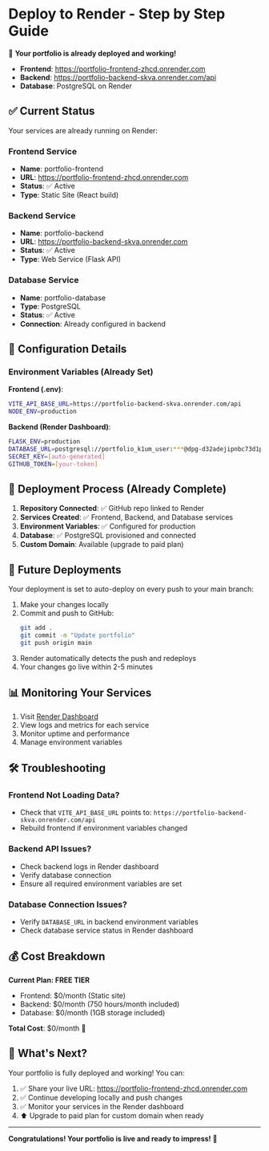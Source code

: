 # Deploy to Render - Step by Step Guide

🎯 **Your portfolio is already deployed and working!**
- **Frontend**: https://portfolio-frontend-zhcd.onrender.com
- **Backend**: https://portfolio-backend-skva.onrender.com/api
- **Database**: PostgreSQL on Render

## ✅ Current Status

Your services are already running on Render:

### Frontend Service
- **Name**: portfolio-frontend
- **URL**: https://portfolio-frontend-zhcd.onrender.com
- **Status**: ✅ Active
- **Type**: Static Site (React build)

### Backend Service  
- **Name**: portfolio-backend
- **URL**: https://portfolio-backend-skva.onrender.com
- **Status**: ✅ Active
- **Type**: Web Service (Flask API)

### Database Service
- **Name**: portfolio-database
- **Type**: PostgreSQL
- **Status**: ✅ Active
- **Connection**: Already configured in backend

## 🔧 Configuration Details

### Environment Variables (Already Set)

**Frontend (.env)**:
```bash
VITE_API_BASE_URL=https://portfolio-backend-skva.onrender.com/api
NODE_ENV=production
```

**Backend (Render Dashboard)**:
```bash
FLASK_ENV=production
DATABASE_URL=postgresql://portfolio_k1um_user:***@dpg-d32adejipnbc73d1p8k0-a/portfolio_k1um
SECRET_KEY=[auto-generated]
GITHUB_TOKEN=[your-token]
```

## 🚀 Deployment Process (Already Complete)

1. **Repository Connected**: ✅ GitHub repo linked to Render
2. **Services Created**: ✅ Frontend, Backend, and Database services
3. **Environment Variables**: ✅ Configured for production
4. **Database**: ✅ PostgreSQL provisioned and connected
5. **Custom Domain**: Available (upgrade to paid plan)

## 🔄 Future Deployments

Your deployment is set to auto-deploy on every push to your main branch:

1. Make your changes locally
2. Commit and push to GitHub:
   ```bash
   git add .
   git commit -m "Update portfolio"
   git push origin main
   ```
3. Render automatically detects the push and redeploys
4. Your changes go live within 2-5 minutes

## 📊 Monitoring Your Services

1. Visit [Render Dashboard](https://dashboard.render.com)
2. View logs and metrics for each service
3. Monitor uptime and performance
4. Manage environment variables

## 🛠️ Troubleshooting

### Frontend Not Loading Data?
- Check that `VITE_API_BASE_URL` points to: `https://portfolio-backend-skva.onrender.com/api`
- Rebuild frontend if environment variables changed

### Backend API Issues?
- Check backend logs in Render dashboard
- Verify database connection
- Ensure all required environment variables are set

### Database Connection Issues?
- Verify `DATABASE_URL` in backend environment variables
- Check database service status in Render dashboard

## 💰 Cost Breakdown

**Current Plan: FREE TIER**
- Frontend: $0/month (Static site)
- Backend: $0/month (750 hours/month included)
- Database: $0/month (1GB storage included)

**Total Cost**: $0/month 🎉

## 🎯 What's Next?

Your portfolio is fully deployed and working! You can:

1. ✅ Share your live URL: https://portfolio-frontend-zhcd.onrender.com
2. ✅ Continue developing locally and push changes
3. ✅ Monitor your services in the Render dashboard
4. ⬆️ Upgrade to paid plan for custom domain when ready

---

**Congratulations! Your portfolio is live and ready to impress! 🚀**